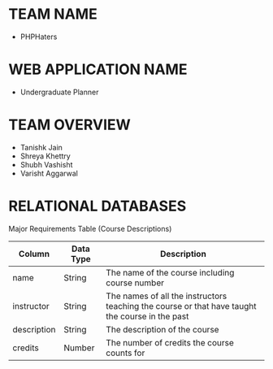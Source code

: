 # TEAM NAME

- PHPHaters

# WEB APPLICATION NAME

- Undergraduate Planner

# TEAM OVERVIEW

- Tanishk Jain
- Shreya Khettry
- Shubh Vashisht
- Varisht Aggarwal

# RELATIONAL DATABASES

Major Requirements Table (Course Descriptions)

| Column       | Data Type | Description              |
|--------------|-----------|--------------------------|
| name         | String    | The name of the course including course number  |
| instructor   | String    | The names of all the instructors teaching the course or that have taught the course in the past |
| description  | String    | The description of the course |
| credits      | Number    | The number of credits the course counts for |